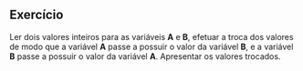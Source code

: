 ## Exercício

Ler dois valores inteiros para as variáveis **A** e **B**, efetuar a troca dos valores de modo
que a variável **A** passe a possuir o valor da variável **B**, e a variável **B** passe a possuir o
valor da variável **A**. Apresentar os valores trocados.